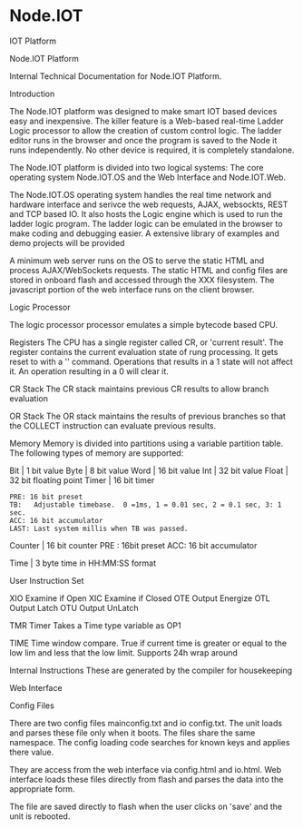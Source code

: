 # Node.IOT
IOT Platform



Node.IOT Platform

Internal Technical Documentation for Node.IOT Platform.


Introduction

The Node.IOT platform was designed to make smart IOT based devices easy and inexpensive. The killer feature is a Web-based real-time Ladder Logic processor to allow the creation of custom control logic.  The ladder editor runs in the browser and once the program is saved to the Node it runs independently. No other device is required, it is completely standalone.

The Node.IOT platform is divided into two logical systems: The core operating system Node.IOT.OS and the Web Interface and Node.IOT.Web.

The Node.IOT.OS operating system handles the real time network and hardware interface and serivce the web requests, AJAX, websockts, REST and TCP based IO. It also hosts the Logic engine which is used to run the ladder logic program.  The ladder logic can be emulated in the browser to make coding and debugging easier.   A extensive library of examples and demo projects will be provided

A minimum web server runs on the OS to serve the static HTML and process AJAX/WebSockets requests.   The static HTML and config files are stored in onboard flash and accessed through the XXX filesystem.  The javascript portion of the web interface runs on the client browser.




Logic Processor 

The logic processor processor emulates a simple bytecode based CPU.

Registers
The CPU has a single register called CR, or 'current result'.  The register contains the current evaluation state of rung processing.  It gets reset to with a '' command.  Operations that results in a 1 state will not affect it. An operation resulting in a 0 will clear it.

CR Stack
The CR stack maintains previous CR results to allow branch evaluation

OR Stack
The OR stack maintains the results of previous branches so that the COLLECT instruction can evaluate previous results.

Memory
Memory is divided into partitions using a variable partition table.
The following types of memory are supported:








Bit | 1 bit value
Byte | 8 bit value
Word | 16 bit value
Int | 32 bit value
Float | 32 bit floating point 
Timer | 16 bit  timer

	PRE: 16 bit preset 
	TB:   Adjustable timebase.  0 =1ms, 1 = 0.01 sec, 2 = 0.1 sec, 3: 1 sec.
	ACC: 16 bit accumulator
	LAST: Last system millis when TB was passed.  


Counter | 16 bit counter
	PRE 	: 16bit preset
	ACC: 16 bit accumulator


Time | 3 byte time in HH:MM:SS format




User Instruction Set

XIO	Examine if Open
XIC	Examine if Closed
OTE	Output Energize
OTL	Output Latch
OTU	Output UnLatch

TMR	Timer
	Takes a Time type variable as OP1


TIME	Time window compare.  True if current time is greater or equal to the low lim and less that the low limit.  Supports 24h wrap around






Internal Instructions
These are generated by the compiler for housekeeping





Web Interface

Config Files

There are two config files mainconfig.txt and io config.txt.  The unit loads and parses these file only when it boots.  The files share the same namespace. The config loading code searches for known keys and applies there value.   

They are access from the web interface via config.html and io.html. Web interface loads these files directly from flash and parses the data into the appropriate form.

The file are saved directly to flash when the user clicks on 'save' and the unit is rebooted.


